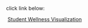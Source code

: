 click link below:

​    [Student Wellness Visualization](./StudentWellnessVisualization/index.html)

